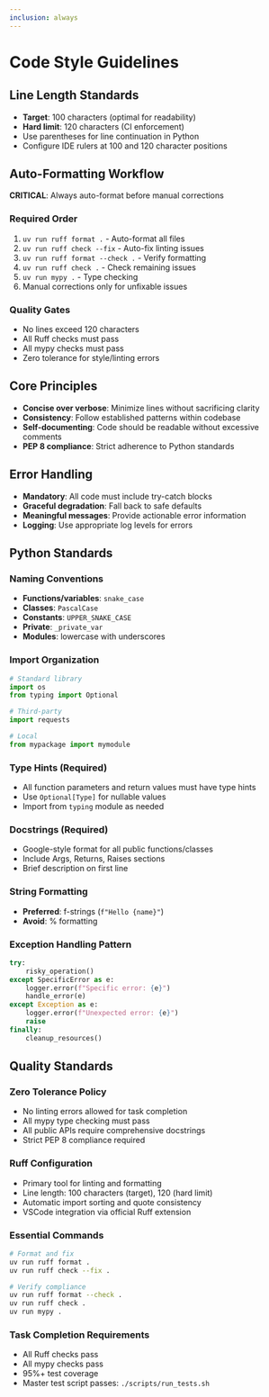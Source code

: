 ```yaml
---
inclusion: always
---
```


# Code Style Guidelines

## Line Length Standards

- **Target**: 100 characters (optimal for readability)
- **Hard limit**: 120 characters (CI enforcement)
- Use parentheses for line continuation in Python
- Configure IDE rulers at 100 and 120 character positions

## Auto-Formatting Workflow

**CRITICAL**: Always auto-format before manual corrections

### Required Order
1. `uv run ruff format .` - Auto-format all files
2. `uv run ruff check --fix` - Auto-fix linting issues  
3. `uv run ruff format --check .` - Verify formatting
4. `uv run ruff check .` - Check remaining issues
5. `uv run mypy .` - Type checking
6. Manual corrections only for unfixable issues

### Quality Gates
- No lines exceed 120 characters
- All Ruff checks must pass
- All mypy checks must pass
- Zero tolerance for style/linting errors

## Core Principles

- **Concise over verbose**: Minimize lines without sacrificing clarity
- **Consistency**: Follow established patterns within codebase
- **Self-documenting**: Code should be readable without excessive comments
- **PEP 8 compliance**: Strict adherence to Python standards

## Error Handling

- **Mandatory**: All code must include try-catch blocks
- **Graceful degradation**: Fall back to safe defaults
- **Meaningful messages**: Provide actionable error information
- **Logging**: Use appropriate log levels for errors

## Python Standards

### Naming Conventions
- **Functions/variables**: `snake_case`
- **Classes**: `PascalCase` 
- **Constants**: `UPPER_SNAKE_CASE`
- **Private**: `_private_var`
- **Modules**: lowercase with underscores

### Import Organization
```python
# Standard library
import os
from typing import Optional

# Third-party  
import requests

# Local
from mypackage import mymodule
```

### Type Hints (Required)
- All function parameters and return values must have type hints
- Use `Optional[Type]` for nullable values
- Import from `typing` module as needed

### Docstrings (Required)
- Google-style format for all public functions/classes
- Include Args, Returns, Raises sections
- Brief description on first line

### String Formatting
- **Preferred**: f-strings (`f"Hello {name}"`)
- **Avoid**: % formatting

### Exception Handling Pattern
```python
try:
    risky_operation()
except SpecificError as e:
    logger.error(f"Specific error: {e}")
    handle_error(e)
except Exception as e:
    logger.error(f"Unexpected error: {e}")
    raise
finally:
    cleanup_resources()
```

## Quality Standards

### Zero Tolerance Policy
- No linting errors allowed for task completion
- All mypy type checking must pass
- All public APIs require comprehensive docstrings
- Strict PEP 8 compliance required

### Ruff Configuration
- Primary tool for linting and formatting
- Line length: 100 characters (target), 120 (hard limit)
- Automatic import sorting and quote consistency
- VSCode integration via official Ruff extension

### Essential Commands
```bash
# Format and fix
uv run ruff format .
uv run ruff check --fix .

# Verify compliance  
uv run ruff format --check .
uv run ruff check .
uv run mypy .
```

### Task Completion Requirements
- All Ruff checks pass
- All mypy checks pass  
- 95%+ test coverage
- Master test script passes: `./scripts/run_tests.sh`